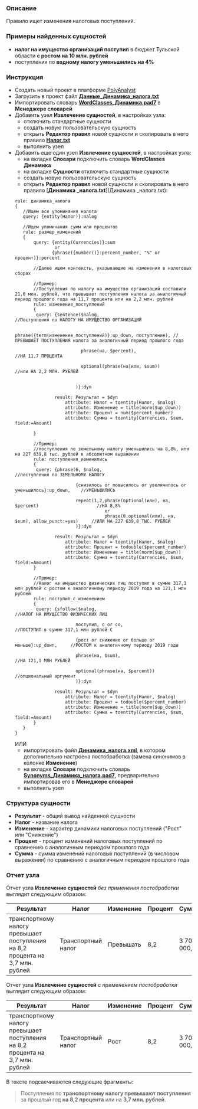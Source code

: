 ### Описание
Правило ищет изменения налоговых поступлений.

### Примеры найденных сущностей
* **налог на имущество организаций поступил** в бюджет Тульской области **с ростом на 10 млн. рублей**
* поступления по **водному налогу уменьшились на 4%**

### Инструкция
* Создать новый проект в платформе [PolyAnalyst](https://www.megaputer.ru/produkti/)
* Загрузить в проект файл [**Данные_Динамика_налога.txt**](Данные_Динамика_налога.txt)
* Импортировать словарь [**WordClasses_Динамика.pad7**](WordClasses_Динамика.pad7) в **Менеджере словарей**
* Добавить узел **Извлечение сущностей**, в настройках узла:
	 * отключить стандартные сущности
	 * создать новую пользовательскую сущность
	 * открыть **Редактор правил** новой сущности и скопировать в него правило [**Налог.txt**](Налог.txt)
	 * выполнить узел
* Добавить еще один узел **Извлечение сущностей**, в настройках узла:
	 * на вкладке **Словари** подключить словарь **WordClasses Динамика**
	 * на вкладке **Сущности** отключить стандартные сущности
	 * создать новую пользовательскую сущность
	 * открыть **Редактор правил** новой сущности и скопировать в него правило [**Динамика _налога.txt**](Динамика _налога.txt):
	 ```  
	rule: динамика_налога
	{
		//Ищем все упоминания налога	
		query: {entity(Налог)}:nalog
		
		//Ищем упоминания сумм или процентов
		rule: размер_изменений
		{
			query: {entity(Currencies)}:sum
					or
				   {phrase({number()}:percent_number, "%" or процент)}:percent

			//Далее ищем контексты, указывающие на изменения в налоговых сборах
			
			//Пример:
			//Поступления по налогу на имущество организаций составили 21,0 млн. рублей, что превышает поступления налога за аналогичный период прошлого года на 11,7 процента или на 2,2 млн. рублей
			rule: изменение_поступлений
			{
			 query: {sentence($nalog, 											  		  //Поступления по НАЛОГУ НА ИМУЩЕСТВО ОРГАНИЗАЦИЙ
							  
							  phrase({term(изменение_поступлений)}:up_down, поступление), //ПРЕВЫШАЕТ ПОСТУПЛЕНИЯ налога за аналогичный период прошлого года
								
							  phrase(на, $percent),									 	  //НА 11,7 ПРОЦЕНТА
								
							  optional(phrase(на|или, $sum))							  //или НА 2,2 МЛН. РУБЛЕЙ
											 
							
							)}:dyn
							
					result: Результат = $dyn
						attribute: Налог = toentity(Налог, $nalog)
						attribute: Изменение = title(norm($up_down))
						attribute: Процент = num($percent_number)
						attribute: Сумма = toentity(Currencies, $sum, field:=Amount)

			}
			
			//Пример:
		    //поступления по земельному налогу уменьшились на 8,8%, или на 227 639,8 тыс. рублей в абсолютном выражении	
			rule: поступления_изменились
			{
			 query: {phrase(6, $nalog,															//поступления по ЗЕМЕЛЬНОМУ НАЛОГУ
			 
							{снизилось or повысилось or увеличилось or уменьшилось}:up_down,	//УМЕНЬШИЛИСЬ
							
							repeat(1,2,phrase(optional(или), на, $percent)						//НА 8,8% 
									   or
									   phrase(0,optional(или), на, $sum), allow_punct:=yes)		//ИЛИ НА 227 639,8 ТЫС. РУБЛЕЙ 
							)}:dyn
							
					result: Результат = $dyn
						attribute: Налог = toentity(Налог, $nalog)
						attribute: Процент = todouble($percent_number)
						attribute: Изменение = title(norm($up_down))
						attribute: Сумма = toentity(Currencies, $sum, field:=Amount)
			}
			
			//Пример:
			//Налог на имущество физических лиц поступил в сумме 317,1 млн рублей с ростом к аналогичному периоду 2019 года на 121,1 млн рублей		
			rule: поступил_с_изменением
			{
			 query: {sfollow($nalog, 											//НАЛОГ НА ИМУЩЕСТВО ФИЗИЧЕСКИХ ЛИЦ 
							
							поступил, с or со,									//ПОСТУПИЛ в сумме 317,1 млн рублей С
							
							{рост or снижение or больше or меньше}:up_down,		//РОСТОМ к аналогичному периоду 2019 года
						
							phrase(на, $sum),									//НА 121,1 МЛН РУБЛЕЙ
							
							optional(phrase(на, $percent))						//опциональный аргумент
							)}:dyn
							
					result: Результат = $dyn
						attribute: Налог = toentity(Налог, $nalog)
						attribute: Процент = todouble($percent_number)
						attribute: Изменение = title(norm($up_down))
						attribute: Сумма = toentity(Currencies, $sum, field:=Amount)
			}
		}
	}
	```
	ИЛИ
	 * импортировать файл [**Динамика_налога.xml**](Динамика_налога.xml), в котором дополнительно настроена постобработка (замена синонимов в колонке **Изменение**)
	 * на вкладке **Словари** подключить словарь [**Synonyms_Динамика_налога.pad7**](Synonyms_Динамика_налога.pad7), предварительно импортировав его в **Менеджере словарей**
	 * выполнить узел

### Структура сущности
* **Результат** - общий вывод найденной сущности
* **Налог** - название налога
* **Изменение** - характер динамики налоговых поступлений ("Рост" или "Снижение")
* **Процент** - процент изменений налоговых поступлений по сравнению с аналогичным периодом прошлого года
* **Сумма** - сумма изменений налоговых поступлений (в числовом выражении) по сравнению с аналогичным периодом прошлого года

### Отчет узла
Отчет узла **Извлечение сущностей** *без применения постобработки* выглядит следующим образом:

| Результат | Налог| Изменение| Процент | Сумма| 
| ------ | ------ | ------ | ------ | ------ | 
| транспортному налогу превышает поступления на 8,2 процента на 3,7 млн. рублей | Транспортный налог | Превышать | 8,2 | 3 700 000,00 |

Отчет узла **Извлечение сущностей** *с применением постобработки* выглядит следующим образом:

| Результат | Налог| Изменение| Процент | Сумма| 
| ------ | ------ | ------ | ------ | ------ | 
| транспортному налогу превышает поступления на 8,2 процента на 3,7 млн. рублей | Транспортный налог | Рост | 8,2 | 3 700 000,00 |

В тексте подсвечиваются следующие фрагменты:
> Поступления по **транспортному налогу превышают поступления** за прошлый год **на 8,2 процента** или на **3,7 млн. рублей**.

